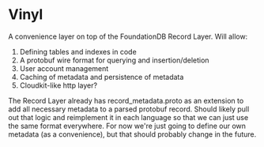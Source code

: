 # Vinyl

A convenience layer on top of the FoundationDB Record Layer. Will allow:

1.  Defining tables and indexes in code
2.  A protobuf wire format for querying and insertion/deletion
3.  User account management
4.  Caching of metadata and persistence of metadata
5.  Cloudkit-like http layer?

The Record Layer already has record_metadata.proto as an extension to add all necessary metadata
to a parsed protobuf record. Should likely pull out that logic and reimplement it in each language
so that we can just use the same format everywhere. For now we're just going to define our own
metadata (as a convenience), but that should probably change in the future.
